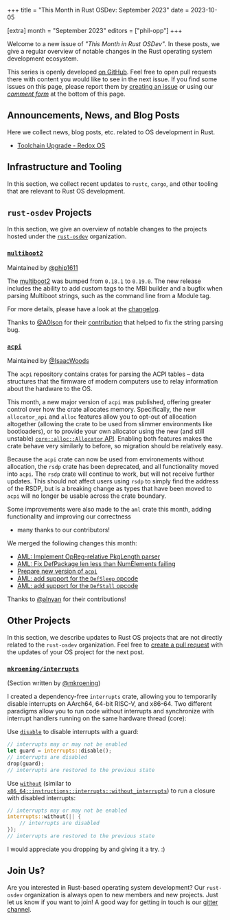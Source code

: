 +++
title = "This Month in Rust OSDev: September 2023"
date = 2023-10-05

[extra]
month = "September 2023"
editors = ["phil-opp"]
+++

Welcome to a new issue of _"This Month in Rust OSDev"_. In these posts, we give a regular overview of notable changes in the Rust operating system development ecosystem.

<!-- more -->

This series is openly developed [on GitHub](https://github.com/rust-osdev/homepage/). Feel free to open pull requests there with content you would like to see in the next issue. If you find some issues on this page, please report them by [creating an issue](https://github.com/rust-osdev/homepage/issues/new) or using our <a href="#comment-form">_comment form_</a> at the bottom of this page.

<!--
    This is a draft for the upcoming "This Month in Rust OSDev (September 2023)" post.
    Feel free to create pull requests against the `next` branch to add your
    content here.
    Please take a look at the past posts on https://rust-osdev.com/ to see the
    general structure of these posts.
-->

## Announcements, News, and Blog Posts

Here we collect news, blog posts, etc. related to OS development in Rust.

<!--
Please follow this template:

- [Title](https://example.com)
  - (optional) Some additional context
-->

- [Toolchain Upgrade - Redox OS](https://www.redox-os.org/news/toolchain-upgrade-1/)

## Infrastructure and Tooling

In this section, we collect recent updates to `rustc`, `cargo`, and other tooling that are relevant to Rust OS development.

<!--
    Please use the following template:

- [Title](https://example.com)
  - (optional) Some additional context
-->


## `rust-osdev` Projects

In this section, we give an overview of notable changes to the projects hosted under the [`rust-osdev`](https://github.com/rust-osdev/about) organization.

<!--
    Please use the following template:

    ### [`repo_name`](https://github.com/rust-osdev/repo_name)
    <span class="maintainers">Maintained by [@maintainer_1](https://github.com/maintainer_1)</span>

    The `repo_name` crate ...<<short introduction>>...

    We merged the following changes this month:
    <<changelog, either in list or text form>>
-->


### [`multiboot2`](https://github.com/rust-osdev/multiboot2)
<span class="maintainers">Maintained by [@phip1611](https://github.com/phip1611)</span>

The [multiboot2](https://crates.io/crates/multiboot2) was bumped from `0.18.1` 
to `0.19.0`. The new release includes the ability to add custom tags to the MBI 
builder and a bugfix when parsing Multiboot strings, such as the command line 
from a Module tag.

For more details, please have a look at the [changelog](https://github.com/rust-osdev/multiboot2/releases/tag/multiboot2-v0.19.0).

Thanks to [@A0lson](https://github.com/A0lson) for their [contribution](https://github.com/rust-osdev/multiboot2/pull/172)
that helped to fix the string parsing bug.

### [`acpi`](https://github.com/rust-osdev/acpi)
<span class="maintainers">Maintained by [@IsaacWoods](https://github.com/IsaacWoods)</span>

The `acpi` repository contains crates for parsing the ACPI tables – data structures that the firmware of modern computers use to relay information about the hardware to the OS.

This month, a new major version of `acpi` was published, offering greater control over how the crate allocates
memory. Specifically, the new `allocator_api` and `alloc` features allow you to opt-out of allocation altogether
(allowing the crate to be used from slimmer environments like bootloaders), or to provide your own allocator using
the new (and still unstable) [`core::alloc::Allocator` API](https://doc.rust-lang.org/beta/core/alloc/trait.Allocator.html).
Enabling both features makes the crate behave very similarly to before, so migration should be relatively easy.

Because the `acpi` crate can now be used from environements without allocation, the `rsdp` crate has been
deprecated, and all functionality moved into `acpi`. The `rsdp` crate will continue to work, but will not receive
further updates. This should not affect users using `rsdp` to simply find the address of the RSDP, but is a
breaking change as types that have been moved to `acpi` will no longer be usable across the crate boundary.

Some improvements were also made to the `aml` crate this month, adding functionality and improving our correctness
- many thanks to our contributors!

We merged the following changes this month:

- [AML: Implement OpReg-relative PkgLength parser](https://github.com/rust-osdev/acpi/pull/191)
- [AML: Fix DefPackage len less than NumElements failing](https://github.com/rust-osdev/acpi/pull/192)
- [Prepare new version of `acpi`](https://github.com/rust-osdev/acpi/pull/197)
- [AML: add support for the `DefSleep` opcode](https://github.com/rust-osdev/acpi/commit/133001e59d3f56056d371954eb52a79ee5a2b377)
- [AML: add support for the `DefStall` opcode](https://github.com/rust-osdev/acpi/commit/133001e59d3f56056d371954eb52a79ee5a2b377)

Thanks to [@alnyan](https://github.com/alnyan) for their contributions!

## Other Projects

In this section, we describe updates to Rust OS projects that are not directly related to the `rust-osdev` organization. Feel free to [create a pull request](https://github.com/rust-osdev/homepage/pulls) with the updates of your OS project for the next post.

### [`mkroening/interrupts`](https://github.com/mkroening/interrupts)
<span class="maintainers">(Section written by [@mkroening](https://github.com/mkroening))</span>

I created a dependency-free `interrupts` crate, allowing you to temporarily disable interrupts on AArch64, 64-bit RISC-V, and x86-64.
Two different paradigms allow you to run code without interrupts and synchronize with interrupt handlers running on the same hardware thread (core):

Use [`disable`] to disable interrupts with a guard:

```rust
// interrupts may or may not be enabled
let guard = interrupts::disable();
// interrupts are disabled
drop(guard);
// interrupts are restored to the previous state
```

Use [`without`] (similar to [`x86_64::instructions::interrupts::without_interrupts`]) to run a closure with disabled interrupts:

```rust
// interrupts may or may not be enabled
interrupts::without(|| {
    // interrupts are disabled
});
// interrupts are restored to the previous state
```

I would appreciate you dropping by and giving it a try. :)

[`disable`]: https://docs.rs/interrupts/latest/interrupts/fn.disable.html
[`without`]: https://docs.rs/interrupts/latest/interrupts/fn.without.html
[`x86_64::instructions::interrupts::without_interrupts`]: https://docs.rs/x86_64/latest/x86_64/instructions/interrupts/fn.without_interrupts.html

<!--
    Please use the following template:

    ### [`owner_name/repo_name`](https://github.com/rust-osdev/owner_name/repo_name)
    <span class="maintainers">(Section written by [@your_github_name](https://github.com/your_github_name))</span>

    ...<<your project updates>>...
-->



## Join Us?

Are you interested in Rust-based operating system development? Our `rust-osdev` organization is always open to new members and new projects. Just let us know if you want to join! A good way for getting in touch is our [gitter channel](https://gitter.im/rust-osdev/Lobby).
